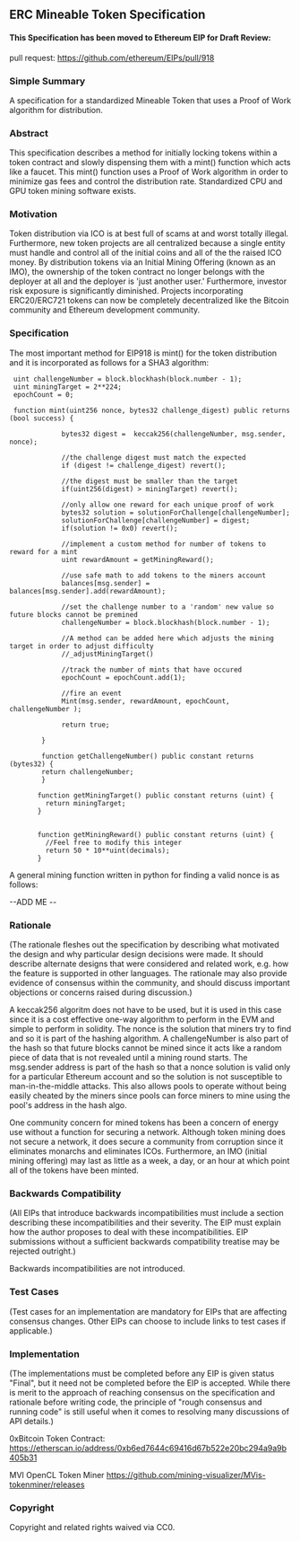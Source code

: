 ## ERC Mineable Token Specification
#### This Specification has been moved to Ethereum EIP for Draft Review:

pull request:
https://github.com/ethereum/EIPs/pull/918


### Simple Summary

A specification for a standardized Mineable Token that uses a Proof of Work algorithm for distribution. 

### Abstract

 This specification describes a method for initially locking tokens within a token contract and slowly dispensing them with a mint() function which acts like a faucet.  This mint() function uses a Proof of Work algorithm in order to minimize gas fees and control the distribution rate. Standardized CPU and GPU token mining software exists.

### Motivation

Token distribution via ICO is at best full of scams at and worst totally illegal.  Furthermore, new token projects are all centralized because a single entity must handle and control all of the initial coins and all of the the raised ICO money.  By distribution tokens via an Initial Mining Offering (known as an IMO), the ownership of the token contract no longer belongs with the deployer at all and the deployer is 'just another user.' Furthermore, investor risk exposure is significantly diminished.  Projects incorporating ERC20/ERC721 tokens can now be completely decentralized like the Bitcoin community and Ethereum development community.   

 
 
### Specification
 
The most important method for EIP918 is mint() for the token distribution and it is incorporated as follows for a SHA3 algorithm: 


     uint challengeNumber = block.blockhash(block.number - 1);
     uint miningTarget = 2**224;
     epochCount = 0;

     function mint(uint256 nonce, bytes32 challenge_digest) public returns (bool success) { 
                 
                 bytes32 digest =  keccak256(challengeNumber, msg.sender, nonce);

                 //the challenge digest must match the expected
                 if (digest != challenge_digest) revert();

                 //the digest must be smaller than the target
                 if(uint256(digest) > miningTarget) revert(); 

                 //only allow one reward for each unique proof of work
                 bytes32 solution = solutionForChallenge[challengeNumber];
                 solutionForChallenge[challengeNumber] = digest;
                 if(solution != 0x0) revert();  
                
                 //implement a custom method for number of tokens to reward for a mint
                 uint rewardAmount = getMiningReward();
                
                 //use safe math to add tokens to the miners account
                 balances[msg.sender] = balances[msg.sender].add(rewardAmount);

                 //set the challenge number to a 'random' new value so future blocks cannot be premined
                 challengeNumber = block.blockhash(block.number - 1);
                 
                 //A method can be added here which adjusts the mining target in order to adjust difficulty
                 //_adjustMiningTarget()
                 
                 //track the number of mints that have occured
                 epochCount = epochCount.add(1);
                 
                 //fire an event
                 Mint(msg.sender, rewardAmount, epochCount, challengeNumber );

                 return true;

            }
            
            function getChallengeNumber() public constant returns (bytes32) {
            return challengeNumber;
            }
           
           function getMiningTarget() public constant returns (uint) {
             return miningTarget;
           }
           
           
           function getMiningReward() public constant returns (uint) {
             //Feel free to modify this integer 
             return 50 * 10**uint(decimals);
           }
   

A general mining function written in python for finding a valid nonce is as follows: 

--ADD ME --



### Rationale
(The rationale fleshes out the specification by describing what motivated the design and why particular design decisions were made. It should describe alternate designs that were considered and related work, e.g. how the feature is supported in other languages. The rationale may also provide evidence of consensus within the community, and should discuss important objections or concerns raised during discussion.)

A keccak256 algoritm does not have to be used, but it is used in this case since it is a cost effective one-way algorithm to perform in the EVM and simple to perform in solidity.  The nonce is the solution that miners try to find and so it is part of the hashing algorithm.  A challengeNumber is also part of the hash so that future blocks cannot be mined since it acts like a random piece of data that is not revealed until a mining round starts.  The msg.sender address is part of the hash so that a nonce solution is valid only for a particular Ethereum account and so the solution is not susceptible to man-in-the-middle attacks.  This also allows pools to operate without being easily cheated by the miners since pools can force miners to mine using the pool's address in the hash algo.  

One community concern for mined tokens has been a concern of energy use without a function for securing a network.  Although token mining does not secure a network, it does secure a community from corruption since it eliminates monarchs and eliminates ICOs.  Furthermore, an IMO (initial mining offering) may last as little as a week, a day, or an hour at which point all of the tokens have been minted.  

### Backwards Compatibility
(All EIPs that introduce backwards incompatibilities must include a section describing these incompatibilities and their severity. The EIP must explain how the author proposes to deal with these incompatibilities. EIP submissions without a sufficient backwards compatibility treatise may be rejected outright.)

Backwards incompatibilities are not introduced.  

### Test Cases
(Test cases for an implementation are mandatory for EIPs that are affecting consensus changes. Other EIPs can choose to include links to test cases if applicable.)




### Implementation
(The implementations must be completed before any EIP is given status "Final", but it need not be completed before the EIP is accepted. While there is merit to the approach of reaching consensus on the specification and rationale before writing code, the principle of "rough consensus and running code" is still useful when it comes to resolving many discussions of API details.)

0xBitcoin Token Contract: 
https://etherscan.io/address/0xb6ed7644c69416d67b522e20bc294a9a9b405b31

MVI OpenCL Token Miner 
https://github.com/mining-visualizer/MVis-tokenminer/releases


### Copyright
Copyright and related rights waived via CC0.
